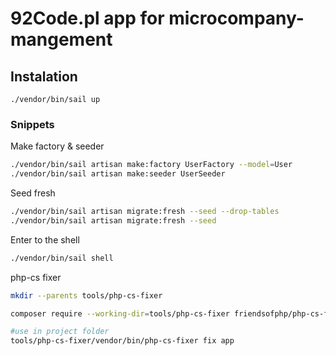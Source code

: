 # 92Code.pl app for microcompany-mangement

## Instalation

```
./vendor/bin/sail up
```

### Snippets

Make factory & seeder

```bash
./vendor/bin/sail artisan make:factory UserFactory --model=User
./vendor/bin/sail artisan make:seeder UserSeeder


```

Seed fresh

```bash
./vendor/bin/sail artisan migrate:fresh --seed --drop-tables
./vendor/bin/sail artisan migrate:fresh --seed
```

Enter to the shell

```bash
./vendor/bin/sail shell
```

php-cs fixer

```bash
mkdir --parents tools/php-cs-fixer

composer require --working-dir=tools/php-cs-fixer friendsofphp/php-cs-fixer

#use in project folder
tools/php-cs-fixer/vendor/bin/php-cs-fixer fix app
```
